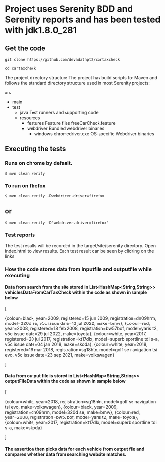 # Project uses Serenity BDD and Serenity reports and has been tested with jdk1.8.0_281

## Get the code

```git clone https://github.com/devadathpt2/cartaxcheck```

```cd cartaxcheck```

The project directory structure
The project has build scripts for Maven and follows the standard directory structure used in most Serenity projects:

src
  + main
  + test
    + java                          Test runners and supporting code
    + resources
      + features                    Feature files
          freeCarCheck.feature  
      + webdriver                   Bundled webdriver binaries
        + windows
          chromedriver.exe          OS-specific Webdriver binaries

## Executing the tests

### Runs on chrome by default.
```$ mvn clean verify```

### To run on firefox
```$ mvn clean verify -Dwebdriver.driver=firefox```
## or
```$ mvn clean verify -D"webdriver.driver=firefox"```


### Test reports
The test results will be recorded in the target/site/serenity directory.
Open index.html to view results. Each test result can be seen by clicking on the links

### How the code stores data from inputfile and outputfile while executing

#### Data from search from the site stored in List<HashMap<String,String>> vehiclesDataFromCarTaxCheck within the code as shown in sample below

[

{colour=black, year=2009, registered=15 jun 2009, registration=dn09hrm, model=320d se, v5c issue date=13 jul 2022, make=bmw}, 
{colour=red, year=2008, registered=18 feb 2008, registration=bw57bof, model=yaris t2, v5c issue date=29 jul 2022, make=toyota}, 
{colour=white, year=2017, registered=20 jul 2017, registration=kt17dlx, model=superb sportline tdi s-a, v5c issue date=04 jan 2018, make=skoda},
{colour=white, year=2018, registered=19 mar 2018, registration=sg18htn, model=golf se navigation tsi evo, v5c issue date=23 sep 2021, make=volkswagen}

]

#### Data from output file is stored in List<HashMap<String,String>> outputFileData within the code as shown in sample below
[

{colour=white, year=2018, registration=sg18htn, model=golf se navigation tsi evo, make=volkswagen},
{colour=black, year=2009, registration=dn09hrm, model=320d se, make=bmw},
{colour=red, year=2008, registration=bw57bof, model=yaris t2, make=toyota},
{colour=white, year=2017, registration=kt17dlx, model=superb sportline tdi s-a, make=skoda}

]

#### The assertion then picks data for each vehicle from output file and compares whether data from searching website matches.
